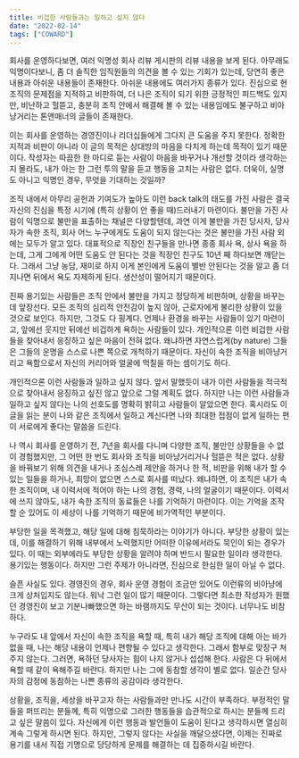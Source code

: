 ```yaml
---
title: 비겁한 사람들과는 일하고 싶지 않다
date: "2022-02-14"
tags: ["COWARD"]
---
```

회사를 운영하다보면, 여러 익명성 회사 리뷰 게시판의 리뷰 내용을 보게 된다. 아무래도 익명이다보니, 좀 더 솔직한 임직원들의 의견을 볼 수 있는 기회가 있는데, 당연히 좋은 내용과 아쉬운 내용들이 존재한다. 아쉬운 내용에도 여러가지 종류가 있다. 진심으로 현 조직의 문제점을 지적하고 비판하여, 더 나은 조직이 되기 위한 긍정적인 피드백도 있지만, 비난하고 헐뜯고, 충분히 조직 안에서 해결해 볼 수 있는 내용임에도 불구하고 비아냥거리는 톤앤매너의 글들이 존재한다. 

이는 회사를 운영하는 경영진이나 리더십들에게 그다지 큰 도움을 주지 못한다. 정확한 지적과 비판이 아니라 이 글의 목적은 상대방의 마음을 다치게 하는데 목적이 있기 때문이다. 작성자는 따끔한 한 마디로 듣는 사람이 마음을 바꾸거나 개선할 것이라 생각하는지 몰라도, 내가 아는 한 그런 투의 말을 듣고 행동을 고치는 사람은 없다. 더욱이, 실명도 아니고 익명인 경우, 무엇을 기대하는 것일까? 

조직 내에서 아무리 공헌과 기여도가 높아도 이런 back talk의 태도를 가진 사람은 결국 자신의 진심을 특정 시기에 (특히 상황이 안 좋을 때)드러내기 마련이다. 
불만을 가진 사람이 익명으로 불만을 표출하는 채널은 다양할텐데, 과연 이게 불만을 가진 당사자, 당사자가 속한 조직, 회사 어느 누구에게도 도움이 되지 않는다는 것은 불만을 가진 사람 외에는 모두가 알고 있다. 대표적으로 직장인 친구들을 만나면 종종 회사 욕, 상사 욕을 하는데, 그게 그에게 어떤 도움도 안 된다는 것을 직장인 친구도 10년 째 하다보면 깨닫는다. 그래서 그냥 농담, 재미로 하지 이게 본인에게 도움이 별반 안된다는 것을 알고 좀 더 지나면 뒤에서 욕도 자제하게 된다. 생산성이 떨어지기 때문이다. 

진짜 용기있는 사람들은 조직 안에서 불만을 가지고 정당하게 비판하며, 상황을 바꾸는데 앞장선다. 모든 조직의 심리적 안전감이 높지 않아, 근로자에게 불리한 상황이 있을 것으로 보인다. 하지만, 그것도 다 핑계다. 언제나 환경을 바꾸는 사람들이 있기 마련이고, 앞에선 웃지만 뒤에선 비겁하게 욕하는 사람들이 있다. 개인적으론 이런 비겁한 사람들을 찾아내서 응징하고 싶은 마음이 전혀 없다. 왜냐하면 자연스럽게(by nature) 그들은 그들의 운명을 스스로 나쁜 쪽으로 개척하기 때문이다. 자신이 속한 조직을 비아냥거리고 욕함으로서 자신의 커리어와 얼굴에 먹칠을 하는 셈이기도 하다. 

개인적으론 이런 사람들과 일하고 싶지 않다. 앞서 말했듯이 내가 이런 사람들을 적극적으로 찾아내서 응징하고 싶진 않고 앞으로 그럴 계획도 없다. 하지만 나는 이런 사람들과 일하고 싶지 않다는 나의 선호도를 명확히 밝히고 사람들이 알았으면 한다. 혹시라도 이 글을 읽는 분이 나와 같은 조직에서 일하고 계신다면 나와 최대한 접점이 없게 일하는 편이 서로에게 좋다는 말씀을 드린다.  

나 역시 회사를 운영하기 전, 7년을 회사를 다니며 다양한 조직, 불만인 상황들을 수 없이 경험했지만, 그 어떤 한 번도 회사와 조직을 비아냥거리거나 헐뜯은 적은 없다. 상황을 바꿔보기 위해 의견을 내거나 조심스레 제안을 하거나 한 적, 비판을 위해 내가 할 수 있는 일들을 하거나, 희망이 없으면 스스로 회사를 떠났다. 왜냐하면, 이 조직은 내가 속한 조직이며, 내 이력서에 적어야 하는 나의 경험, 경력, 나의 얼굴이기 때문이다. 이력서에 쓰지 않아도, 내가 속한 조직의 동료들은 나를 기억하기 마련이다. 이는 기억을 조작할 순 있어도 이 세상이 나를 기억하기 때문에 비가역적인 부분이다. 

부당한 일을 목격했고, 해당 일에 대해 침묵하라는 이야기가 아니다. 부당한 상황이 있는데, 이를 해결하기 위해 내부에서 노력했지만 어떠한 이유에서라도 묵인이 되는 경우가 있다. 이 때는 외부에라도 부당한 상황을 알려야 하며 반드시 필요한 일이라 생각한다. 용기있는 행동이다. 하지만 그런 주제가 아니라면, 진심으로 한심한 일이 아닐 수 없다. 

슬픈 사실도 있다. 경영진의 경우, 회사 운영 경험이 조금만 있어도 이런류의 비아냥에 크게 상처입지도 않는다. 워낙 그런 일이 많기 때문이다. 그렇다면 최소한 작성자가 원했던 경영진이 보고 기분나빠했으면 하는 바램까지도 무산이 되는 것이다. 너무나도 비참하다. 

누구라도 내 앞에서 자신이 속한 조직을 욕할 때, 특히 내가 해당 조직에 대해 아는 바가 없을 때, 나는 해당 내용이 언제나 편향될 수 있다고 생각한다. 그래서 함부로 맞장구 쳐주지 않는다. 그러면, 욕하던 당사자는 힘이 나지 않거나 섭섭해 한다. 사람은 다 뒤에서 욕할 때 같이 욕해주길 바란다. 하지만 나는 그에 동참할 생각이 별로 없다. 일순간 당사자의 감정에 동참하는 나쁜 종류의 공감이라 생각한다. 

상황을, 조직을, 세상을 바꾸고자 하는 사람들과만 만나도 시간이 부족하다. 부정적인 말들을 퍼뜨리는 분들께, 특히 익명으로 그러한 행동들을 습관적으로 하시는 분들께 드리고 싶은 말씀이 있다. 자신에게 이런 행동과 발언들이 도움이 된다고 생각하시면 열심히 계속 그렇게 하시면 된다. 하지만, 그렇지 않다는 사실을 깨달으셨다면, 이제는 진짜로 용기를 내서 직접 기명으로 당당하게 문제를 해결하는 데 집중하시길 바란다. 